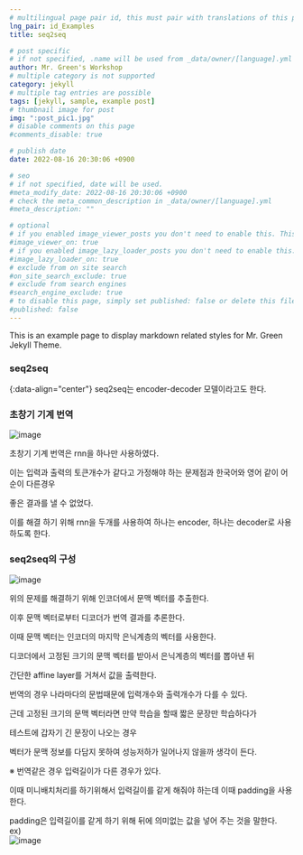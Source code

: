 ```yaml
---
# multilingual page pair id, this must pair with translations of this page. (This name must be unique)
lng_pair: id_Examples
title: seq2seq

# post specific
# if not specified, .name will be used from _data/owner/[language].yml
author: Mr. Green's Workshop
# multiple category is not supported
category: jekyll
# multiple tag entries are possible
tags: [jekyll, sample, example post]
# thumbnail image for post
img: ":post_pic1.jpg"
# disable comments on this page
#comments_disable: true

# publish date
date: 2022-08-16 20:30:06 +0900

# seo
# if not specified, date will be used.
#meta_modify_date: 2022-08-16 20:30:06 +0900
# check the meta_common_description in _data/owner/[language].yml
#meta_description: ""

# optional
# if you enabled image_viewer_posts you don't need to enable this. This is only if image_viewer_posts = false
#image_viewer_on: true
# if you enabled image_lazy_loader_posts you don't need to enable this. This is only if image_lazy_loader_posts = false
#image_lazy_loader_on: true
# exclude from on site search
#on_site_search_exclude: true
# exclude from search engines
#search_engine_exclude: true
# to disable this page, simply set published: false or delete this file
#published: false
---
```


<!-- outline-start -->

This is an example page to display markdown related styles for Mr. Green Jekyll Theme.

<!-- outline-end -->

### seq2seq
{:data-align="center"}
seq2seq는 encoder-decoder 모델이라고도 한다.  
  
  
  
### 초창기 기계 번역
![image](https://user-images.githubusercontent.com/42092560/184919250-5eaafb53-b4c1-43bc-aee0-0316eb6bb613.png)  

초창기 기계 번역은 rnn을 하나만 사용하였다.  
  
이는 입력과 출력의 토큰개수가 같다고 가정해야 하는 문제점과 한국어와 영어 같이 어순이 다른경우  
  
좋은 결과를 낼 수 없었다.  
  
이를 해결 하기 위해 rnn을 두개를 사용하여 하나는 encoder, 하나는 decoder로 사용하도록 한다.  
  
### seq2seq의 구성
  
![image](https://user-images.githubusercontent.com/42092560/184922496-8307fe14-cd9a-466d-949e-fffdf01ebee5.png)  
  
위의 문제를 해결하기 위해 인코더에서 문맥 벡터를 추출한다.  
  
이후 문맥 벡터로부터 디코더가 번역 결과를 추론한다.  
  
이때 문맥 벡터는 인코더의 마지막 은닉계층의 벡터를 사용한다.  
  
디코더에서 고정된 크기의 문맥 벡터를 받아서 은닉계층의 벡터를 뽑아낸 뒤  
  
간단한 affine layer를 거쳐서 값을 출력한다.  
  
번역의 경우 나라마다의 문법때문에 입력개수와 출력개수가 다를 수 있다.  
  
근데 고정된 크기의 문맥 벡터라면 만약 학습을 할때 짧은 문장만 학습하다가  
  
테스트에 갑자기 긴 문장이 나오는 경우  
  
벡터가 문맥 정보를 다담지 못하여 성능저하가 일어나지 않을까 생각이 든다.  
  
※ 번역같은 경우 입력길이가 다른 경우가 있다.  
  
이때 미니배치처리를 하기위해서 입력길이를 같게 해줘야 하는데 이때 padding을 사용한다.  
  
padding은 입력길이를 같게 하기 위해 뒤에 의미없는 값을 넣어 주는 것을 말한다.  
ex)  
![image](https://user-images.githubusercontent.com/42092560/184928557-6c00c20e-e0a7-47d4-bf39-3d835564c5dc.png)

